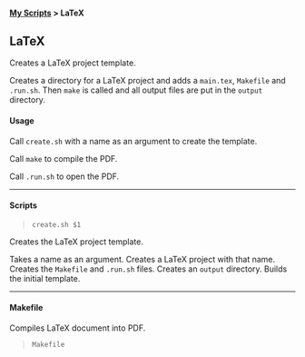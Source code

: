#### [My Scripts](index.html) > LaTeX

## LaTeX
Creates a LaTeX project template.

Creates a directory for a LaTeX project and adds a `main.tex`, `Makefile` and `.run.sh`. Then `make` is called and all output files are put in the `output` directory.

#### Usage
Call `create.sh` with a name as an argument to create the template. 

Call `make` to compile the PDF.

Call `.run.sh` to open the PDF.

---

#### Scripts
> `create.sh $1`

Creates the LaTeX project template.

Takes a name as an argument. Creates a LaTeX project with that name. Creates the `Makefile` and `.run.sh` files. Creates an `output` directory. Builds the initial template.

---

#### Makefile
Compiles LaTeX document into PDF.

> `Makefile`

